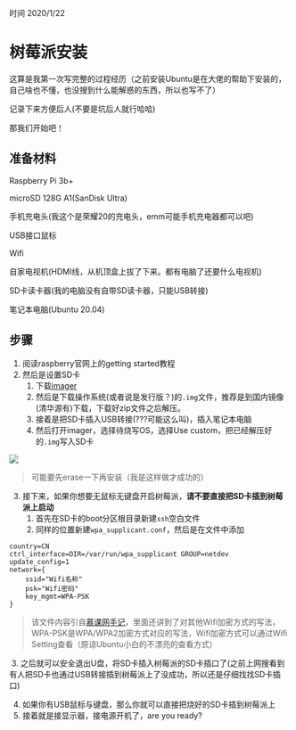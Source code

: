 时间	2020/1/22

# 树莓派安装

这算是我第一次写完整的过程经历（之前安装Ubuntu是在大佬的帮助下安装的，自己啥也不懂，也没搜到什么能解惑的东西，所以也写不了）

记录下来方便后人(不要是坑后人就行哈哈)

那我们开始吧！

## 准备材料

Raspberry Pi 3b+

microSD 128G A1(SanDisk Ultra)

手机充电头(我这个是荣耀20的充电头，emm可能手机充电器都可以吧)

USB接口鼠标

Wifi

自家电视机(HDMI线，从机顶盒上拔了下来。都有电脑了还要什么电视机)

SD卡读卡器(我的电脑没有自带SD读卡器，只能USB转接)

笔记本电脑(Ubuntu 20.04)



## 步骤

1. 阅读raspberry官网上的getting started教程
2. 然后是设置SD卡
   1. 下载[imager](https://www.raspberrypi.org/software/)
   2. 然后是下载操作系统(或者说是发行版？)的``.img``文件，推荐是到国内镜像(清华源有)下载，下载好zip文件之后解压。
   3. 接着是把SD卡插入USB转接(???可能这么叫)，插入笔记本电脑
   4. 然后打开imager，选择待烧写OS，选择Use custom，把已经解压好的``.img``写入SD卡

![](/home/liqingwei/mygit/Raspberry-OS-Installation-and-Playing/Pictures/Installation1.png)

>  可能要先erase一下再安装（我是这样做才成功的）

3. ​	接下来，如果你想要无鼠标无键盘开启树莓派，**请不要直接把SD卡插到树莓派上启动**
   1. 首先在SD卡的boot分区根目录新建``ssh``空白文件
   2. 同样的位置新建``wpa_supplicant.conf``，然后是在文件中添加

```
country=CN
ctrl_interface=DIR=/var/run/wpa_supplicant GROUP=netdev
update_config=1
network={
    ssid="Wifi名称"
    psk="Wifi密码"
    key_mgmt=WPA-PSK
}
```

> 该文件内容引自[慕课网手记](http://www.imooc.com/article/268242)，里面还讲到了对其他Wifi加密方式的写法，WPA-PSK是WPA/WPA2加密方式对应的写法，Wifi加密方式可以通过Wifi Setting查看（原谅Ubuntu小白的不漂亮的查看方式）

​		  3. 之后就可以安全退出U盘，将SD卡插入树莓派的SD卡插口了(之前上网搜看到有人把SD卡也通过USB转接插到树莓派上了没成功，所以还是仔细找找SD卡插口)

4. 如果你有USB鼠标与键盘，那么你就可以直接把烧好的SD卡插到树莓派上
5. 接着就是接显示器，接电源开机了，are you ready?

